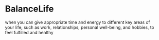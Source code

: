 # BalanceLife
when you can give appropriate time and energy to different key areas of your life, such as work, relationships, personal well-being, and hobbies, to feel fulfilled and healthy

